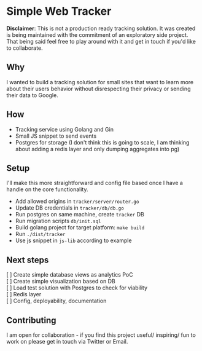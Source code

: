 # Simple Web Tracker

__Disclaimer__: This is not a production ready tracking solution. It was created is being maintained with the commitment of an exploratory side project. That being said feel free to play around with it and get in touch if you'd like to collaborate.

## Why
I wanted to build a tracking solution for small sites that want to learn more about their users behavior without disrespecting their privacy or sending their data to Google.

## How
* Tracking service using Golang and Gin
* Small JS snippet to send events
* Postgres for storage (I don't think this is going to scale, I am thinking about adding a redis layer and only dumping aggregates into pg)

## Setup
I'll make this more straightforward and config file based once I have a handle on the core functionality.  
* Add allowed origins in `tracker/server/router.go`
* Update DB credentials in `tracker/db/db.go`
* Run postgres on same machine, create `tracker` DB
* Run migration scripts `db/init.sql`
* Build golang project for target platform: `make build`
* Run `./dist/tracker`
* Use js snippet in `js-lib` according to example

## Next steps
[ ] Create simple database views as analytics PoC  
[ ] Create simple visualization based on DB  
[ ] Load test solution with Postgres to check for viability   
[ ] Redis layer  
[ ] Config, deployability, documentation

## Contributing
I am open for collaboration - if you find this project useful/ inspiring/ fun to work on please get in touch via Twitter or Email. 
